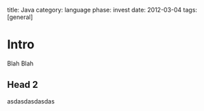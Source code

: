 title: Java
category: language
phase: invest
date: 2012-03-04
tags: [general]

# Intro

Blah Blah

## Head 2
asdasdasdasdas
